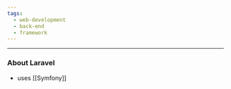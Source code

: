 ```yaml
---
tags:
  - web-development
  - back-end
  - framework
---
```

---

### About Laravel

- uses [[Symfony]]